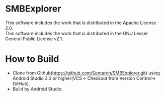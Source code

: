# SMBExplorer

This software includes the work that is distributed in the Apache License 2.0.  
This software includes the work that is distributed in the GNU Lesser General Public License v2.1.

# How to Build

- Clone from Github(https://github.com/Sentaroh/SMBExplorer.git) using Android Studio 3.0 or higher(VCS-> Checkout from Version Control-> GitHub).
- Build by Android Studio.